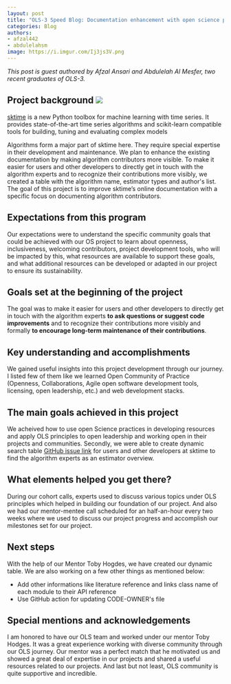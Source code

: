 ```yaml
---
layout: post
title: "OLS-3 Speed Blog: Documentation enhancement with open science practices at sktime (open-source project)"
categories: Blog
authors:
- afzal442
- abdulelahsm
image: https://i.imgur.com/Ij3js3V.png
---
```

 
*This post is guest authored by Afzal Ansari and Abdulelah Al Mesfer, two recent graduates of OLS-3.*



## Project background ![](https://i.imgur.com/Ij3js3V.png)

[sktime](https://github.com/alan-turing-institute/sktime) is a new Python toolbox for machine learning with time series. It provides state-of-the-art time series algorithms and scikit-learn compatible tools for building, tuning and evaluating complex models

Algorithms form a major part of sktime here. They require special expertise in their development and maintenance. We plan to enhance the existing documentation by making algorithm contributors more visible. 
To make it easier for users and other developers to directly get in touch with the algorithm experts and to recognize their contributions more visibly, we created a table with the algorithm name, estimator types and author's list.
The goal of this project is to improve sktime’s online documentation with a specific focus on documenting algorithm contributors.

## Expectations from this program

Our expectations were to understand the specific community goals that could be achieved with our OS project to learn about openness, inclusiveness, welcoming contributors, project development tools, who will be impacted by this, what resources are available to support these goals, and what additional resources can be developed or adapted in our project to ensure its sustainability.

## Goals set at the beginning of the project

The goal was to make it easier for users and other developers to directly get in touch with the algorithm experts **to ask questions or suggest code improvements** and to recognize their contributions more visibly and formally **to encourage long-term maintenance of their contributions**.

## Key understanding and accomplishments

We gained useful insights into this project development through our journey. I listed few of them like we learned Open Community of Practice (Openness, Collaborations, Agile open software development tools, licensing, open leadership, etc.) and web development stacks. 

## The main goals achieved in this project

We acheived how to use open Science practices in developing resources and apply OLS principles to open leadership and working open in their projects and communities.
Secondly, we were able to create dynamic search table [GitHub issue link](https://github.com/alan-turing-institute/sktime/issues/704) for users and other developers at sktime to find the algorithm experts as an estimator overview.

## What elements helped you get there?

During our cohort calls, experts used to discuss various topics under OLS principles which helped in building our foundation of our project.
And also we had our mentor-mentee call scheduled for an half-an-hour every two weeks where we used to discuss our project progress and accomplish our milestones set for our project. 


## Next steps
With the help of our Mentor Toby Hogdes, we have created our dynamic table. We are also working on a few other things as mentioned below:
* Add other informations like literature reference and links class name of each module to their API reference
* Use GitHub action for updating CODE-OWNER's file


## Special mentions and acknowledgements
I am honored to have our OLS team and worked under our mentor Toby Hodges. It was a great experience working with diverse community through our OLS journey. Our mentor was a perfect match that he motivated us and showed a great deal of expertise in our projects and shared a useful resources related to our projects. 
And last but not least, OLS community is quite supportive and incredible.
